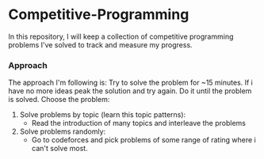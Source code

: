 # Competitive-Programming
In this repository, I will keep a collection of competitive programming problems I've solved to track and measure my progress.

### Approach
The approach I'm following is:
Try to solve the problem for ~15 minutes. If i have no more ideas peak the solution and try again. Do it until the problem is solved.
Choose the problem:
1. Solve problems by topic (learn this topic patterns):
   - Read the introduction of many topics and interleave the problems
2. Solve problems randomly:
   -  Go to codeforces and pick problems of some range of rating where i can't solve most.